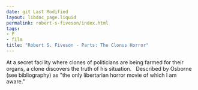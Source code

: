```yaml
---
date: git Last Modified
layout: libdoc_page.liquid
permalink: robert-s-fiveson/index.html
tags:
- P
- film
title: "Robert S. Fiveson - Parts: The Clonus Horror"
---
```


At a secret facility where clones of politicians are being farmed for their  organs, a clone discovers the truth of his situation.
  
 Described by Osborne (see bibliography) as "the only libertarian  horror movie of which I am aware."